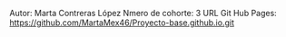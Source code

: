 Autor:              Marta Contreras López
Nmero de cohorte:   3
URL Git Hub Pages:  https://github.com/MartaMex46/Proyecto-base.github.io.git